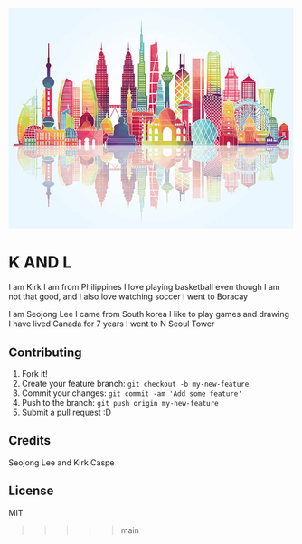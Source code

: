 ![BOOM! NOT FOUND!](images/asia.jpg "Asian Landmarks")


# K AND L

I am Kirk
I am from Philippines
I love playing basketball even though I am not that good, and I also love watching soccer
I went to Boracay

I am Seojong Lee
I came from South korea
I like to play games and drawing
I have lived Canada for 7 years
I went to N Seoul Tower



## Contributing

1. Fork it!
2. Create your feature branch: `git checkout -b my-new-feature`
3. Commit your changes: `git commit -am 'Add some feature'`
4. Push to the branch: `git push origin my-new-feature`
5. Submit a pull request :D



## Credits

Seojong Lee and Kirk Caspe

## License
MIT

>>>>> main



